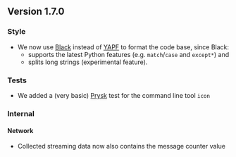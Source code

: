 ## Version 1.7.0

### Style

- We now use [Black][] instead of [YAPF](https://github.com/google/yapf) to format the code base, since Black:
  - supports the latest Python features (e.g. `match`/`case` and `except*`) and
  - splits long strings (experimental feature).

[Black]: https://github.com/psf/black

### Tests

- We added a (very basic) [Prysk](https://pypi.org/project/prysk/) test for the command line tool `icon`

### Internal

#### Network

- Collected streaming data now also contains the message counter value
